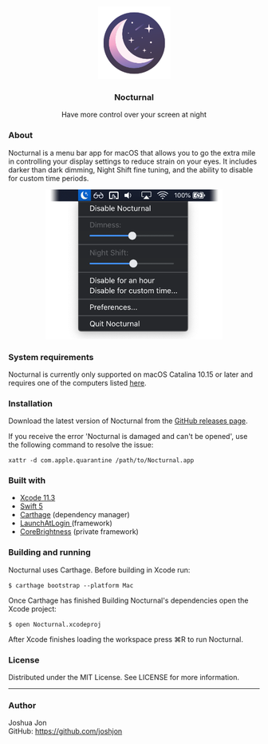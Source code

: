 <p align="center">
  <br>
  <img src="Nocturnal/Assets.xcassets/AppIcon.appiconset/Icon-App-256x256@1x.png" alt="icon" height="145">
  <h3 align="center">Nocturnal</h3>
  <p align="center">
    Have more control over your screen at night
  </p>
</p>

### About

Nocturnal is a menu bar app for macOS that allows you to go the extra mile in controlling your display settings to reduce strain on your eyes. It includes darker than dark dimming, Night Shift fine tuning, and the ability to disable for custom time periods.

<p align="center">
<img src="Docs/Images/Nocturnal-Screenshot.png" alt="icon" height="300">
</p>

### System requirements

Nocturnal is currently only supported on macOS Catalina 10.15 or later and requires one of the computers listed [here](https://support.apple.com/en-us/HT207513#requirements).

### Installation

Download the latest version of Nocturnal from the [GitHub releases page](https://github.com/joshjon/nocturnal/releases).

If you receive the error 'Nocturnal is damaged and can't be opened', use the following command to resolve the issue:
```
xattr -d com.apple.quarantine /path/to/Nocturnal.app
````

### Built with

- [Xcode 11.3](https://developer.apple.com/xcode/)
- [Swift 5](https://developer.apple.com/swift/)
- [Carthage](https://github.com/Carthage/Carthage) (dependency manager)
- [LaunchAtLogin ](https://github.com/sindresorhus/LaunchAtLogin) (framework)
- [CoreBrightness](https://github.com/w0lfschild/macOS_headers/tree/master/macOS/PrivateFrameworks/CoreBrightness/515) (private framework)

### Building and running

Nocturnal uses Carthage. Before building in Xcode run:

    $ carthage bootstrap --platform Mac

Once Carthage has finished Building Nocturnal's dependencies open the Xcode project:

    $ open Nocturnal.xcodeproj

After Xcode finishes loading the workspace press ⌘R to run Nocturnal.

### License

Distributed under the MIT License. See LICENSE for more information.

---

### Author

Joshua Jon<br>
GitHub: https://github.com/joshjon
